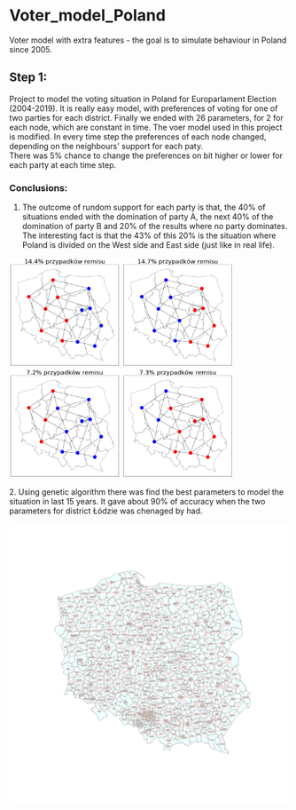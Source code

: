 # Voter_model_Poland
Voter model with extra features - the goal is to simulate behaviour in Poland since 2005.

## Step 1: <br>
Project to model the voting situation in Poland for Europarlament Election (2004-2019). It is really easy model, with preferences of voting for one of two parties for each district. Finally we ended with 26 parameters, for 2 for each node, which are constant in time. The voer model used in this project is modified. In every time step the preferences of each node changed, depending on the neighbours' support for each paty. <br>
There was 5% chance to change the preferences on bit higher or lower for each party at each time step.
### Conclusions: <br>
1. The outcome of rundom support for each party is that, the 40% of situations ended with the domination of party A, the next 40% of the domination of party B and 20% of the results where no party dominates. The interesting fact is that the 43% of this 20% is the situation where Poland is divided on the West side and East side (just like in real life).

<p float="left">
  <img src="random-poland/14_4remisy.png" width="200"/>
  <img src="random-poland/14_7remisy.png" width="200"/>
  <img src="random-poland/7_2remisy.png"  width="200"/>
  <img src="random-poland/7_3remisy.png"  width="200"/>
</p>
2. Using genetic algorithm there was find the best parameters to model the situation in last 15 years. It gave about 90% of accuracy when the two parameters for district Łódzie was chenaged by had. <br>


![Alt text](powiaty.png?raw=true "powiaty")
